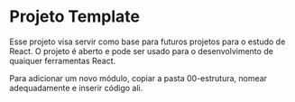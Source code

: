 # Projeto Template

Esse projeto visa servir como base para futuros projetos para o estudo de React. O projeto é aberto e pode ser usado para o desenvolvimento de quaiquer ferramentas React.

Para adicionar um novo módulo, copiar a pasta 00-estrutura, nomear adequadamente e inserir código ali.
